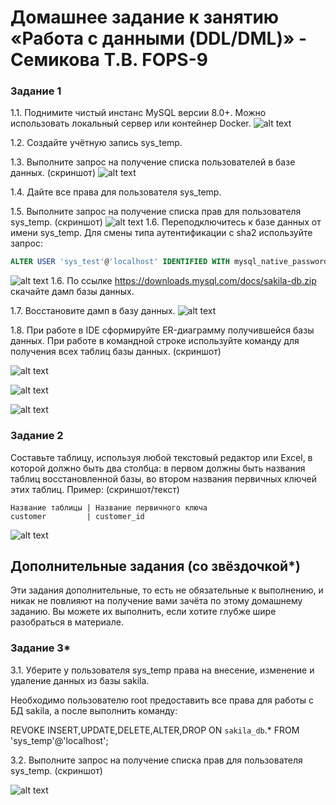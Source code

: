 # Домашнее задание к занятию «Работа с данными (DDL/DML)» - Семикова Т.В. FOPS-9
### Задание 1
1.1. Поднимите чистый инстанс MySQL версии 8.0+. Можно использовать локальный сервер или контейнер Docker.
![alt text](https://github.com/SemikovaTV/hw_ddl-dml/blob/main/2.jpg)

1.2. Создайте учётную запись sys_temp. 

1.3. Выполните запрос на получение списка пользователей в базе данных. (скриншот)
![alt text](https://github.com/SemikovaTV/hw_ddl-dml/blob/main/1.jpg)

1.4. Дайте все права для пользователя sys_temp. 

1.5. Выполните запрос на получение списка прав для пользователя sys_temp. (скриншот)
![alt text](https://github.com/SemikovaTV/hw_ddl-dml/blob/main/4.jpg)
1.6. Переподключитесь к базе данных от имени sys_temp.
Для смены типа аутентификации с sha2 используйте запрос: 
```sql
ALTER USER 'sys_test'@'localhost' IDENTIFIED WITH mysql_native_password BY 'password';
```
![alt text](https://github.com/SemikovaTV/hw_ddl-dml/blob/main/3.jpg)
1.6. По ссылке https://downloads.mysql.com/docs/sakila-db.zip скачайте дамп базы данных.

1.7. Восстановите дамп в базу данных.
![alt text](https://github.com/SemikovaTV/hw_ddl-dml/blob/main/5.jpg)

1.8. При работе в IDE сформируйте ER-диаграмму получившейся базы данных. При работе в командной строке используйте команду для получения всех таблиц базы данных. (скриншот)

![alt text](https://github.com/SemikovaTV/hw_ddl-dml/blob/main/6.jpg)

![alt text](https://github.com/SemikovaTV/hw_ddl-dml/blob/main/7.jpg)

![alt text](https://github.com/SemikovaTV/hw_ddl-dml/blob/main/8.jpg)

### Задание 2
Составьте таблицу, используя любой текстовый редактор или Excel, в которой должно быть два столбца: в первом должны быть названия таблиц восстановленной базы, во втором названия первичных ключей этих таблиц. Пример: (скриншот/текст)
```
Название таблицы | Название первичного ключа
customer         | customer_id
```
![alt text](https://github.com/SemikovaTV/hw_ddl-dml/blob/main/9.jpg)


## Дополнительные задания (со звёздочкой*)
Эти задания дополнительные, то есть не обязательные к выполнению, и никак не повлияют на получение вами зачёта по этому домашнему заданию. Вы можете их выполнить, если хотите глубже шире разобраться в материале.

### Задание 3*
3.1. Уберите у пользователя sys_temp права на внесение, изменение и удаление данных из базы sakila.

Необходимо пользователю root предоставить все права для работы с БД sakila, а после выполнить команду:

REVOKE INSERT,UPDATE,DELETE,ALTER,DROP ON `sakila_db`.* FROM 'sys_temp'@'localhost';

3.2. Выполните запрос на получение списка прав для пользователя sys_temp. (скриншот)

![alt text](https://github.com/SemikovaTV/hw_ddl-dml/blob/main/10.jpg)
